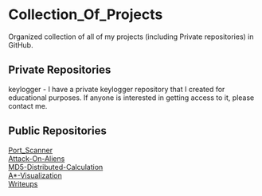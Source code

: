 # Collection_Of_Projects
 Organized collection of all of my projects (including Private repositories) in GitHub.
 
 
## Private Repositories
 keylogger - I have a private keylogger repository that I created for educational purposes. If anyone is interested in getting access to it, please contact me.
 
## Public Repositories
 [Port_Scanner](https://github.com/JonathanYS/Port_Scanner)<br>
 [Attack-On-Aliens](https://github.com/JonathanYS/Attack-On-Aliens)<br>
 [MD5-Distributed-Calculation](https://github.com/JonathanYS/MD5-Distributed-Calculation)<br>
 [A*-Visualization](https://github.com/JonathanYS/AStar-Visualization)<br>
 [Writeups](https://github.com/JonathanYS/Writeups)